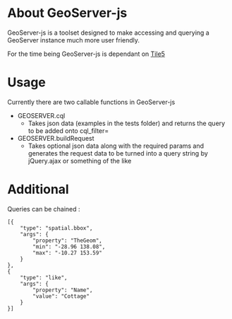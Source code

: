 # About GeoServer-js

GeoServer-js is a toolset designed to make accessing and querying a GeoServer instance much more user friendly.

For the time being GeoServer-js is dependant on [Tile5](https://github.com/sidelab/tile5)

# Usage

Currently there are two callable functions in GeoServer-js 

* GEOSERVER.cql
    * Takes json data (examples in the tests folder) and returns the query to be added onto cql_filter=
* GEOSERVER.buildRequest
    * Takes optional json data along with the required params and generates the request data to be turned into a query string by jQuery.ajax or something of the like

# Additional

Queries can be chained : 

    [{
        "type": "spatial.bbox",
        "args": {
            "property": "TheGeom",
            "min": "-28.96 138.08",
            "max": "-10.27 153.59"
        }
    },
    {
        "type": "like",
        "args": {
            "property": "Name",
            "value": "Cottage"
        }
    }]   
